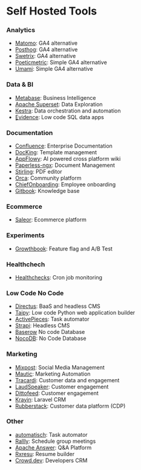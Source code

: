 # Self Hosted Tools

### Analytics

* [Matomo](https://matomo.org/): GA4 alternative
* [Posthog](https://posthog.com/): GA4 alternative
* [Swetrix](http://swetrix.com): GA4 alternative
* [Poeticmetric](https://www.poeticmetric.com/): Simple GA4 alternative
* [Umami](https://umami.is/): Simple GA4 alternative

### Data & BI

* [Metabase](https://www.metabase.com/): Business Intelligence
* [Apache Superset](https://superset.apache.org/): Data Exploration
* [Kestra](https://kestra.io/): Data orchestration and automation
* ٍ[Evidence](https://evidence.dev/): Low code SQL data apps

### Documentation

* [Confluence](https://www.atlassian.com/software/confluence): Enterprise Documentation
* [DocKing](https://docking.shipsaas.tech/): Template management
* [AppFlowy](https://www.appflowy.io/): AI powered cross platform wiki
* [Paperless-ngx](https://docs.paperless-ngx.com/): Document Management
* [Stirling](https://github.com/Stirling-Tools/Stirling-PDF): PDF editor
* [Orca](https://dimimikadze.github.io/orca-docs/): Community platform
* [ChiefOnboarding](https://chiefonboarding.com/): Employee onboarding
* [Gitbook](https://www.gitbook.com/): Knowledge base

### Ecommerce

* [Saleor](https://saleor.io/): Ecommerce platform

### Experiments

* [Growthbook](https://www.growthbook.io/): Feature flag and A/B Test

### Healthchech

* [Healthchecks](https://healthchecks.io/): Cron job monitoring

### Low Code No Code

* [Directus](https://directus.io/): BaaS and headless CMS
* [Taipy](https://www.taipy.io/): Low code Python web application builder
* [ActivePieces](https://www.activepieces.com/): Task automator
* [Strapi](https://strapi.io/): Headless CMS
* [Baserow](https://baserow.io/) No code Database
* [NocoDB](https://nocodb.com/): No Code Database

### Marketing

* [Mixpost](https://mixpost.app/): Social Media Management
* [Mautic](https://www.mautic.org/): Marketing Automation
* [Tracardi](https://tracardi.com/): Customer data and engagement
* [LaudSpeaker](https://laudspeaker.com/): Customer engagement
* [Dittofeed](https://dittofeed.com/): Customer engagement
* [Krayin](https://krayincrm.com/): Laravel CRM
* [Rubberstack](https://github.com/rudderlabs/rudder-server): Customer data platform (CDP)

### Other

* [automatisch](https://automatisch.io/): Task automator
* [Rallly](https://rallly.co/): Schedule group meetings
* [Apache Answer](https://answer.apache.org/): Q&A Platform
* [Rxresu](https://rxresu.me/): Resume builder
* [Crowd.dev](https://github.com/CrowdDotDev): Developers CRM
